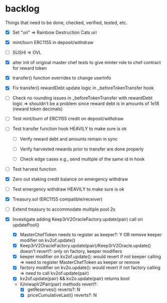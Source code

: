 # backlog

Things that need to be done, checked, verified, tested, etc.


- [x] Set "uri" => Rainbow Destruction Cats uri

- [x] mint/burn ERC1155 in deposit/withdraw

- [ ] SUSHI => OVL

- [x] alter init of original master chef tests to give minter role to chef contract for reward token

- [x] transfer() function overrides to change userInfo

- [x] Fix transfer() rewardDebt update logic in _beforeTokenTransfer hook

- [ ] Check no rounding issues in _beforeTokenTransfer with rewardDebt logic => shouldn't be a problem since reward debt is in amounts of 1e18 (reward token decimals)

- [ ] Test mint/burn of ERC1155 credit on deposit/withdraw

- [ ] Test transfer function hook HEAVILY to make sure is ok
  - [ ] Verify reward debt and amounts remain in sync
  - [ ] Verify harvested rewards prior to transfer are done properly
  - [ ] Check edge cases e.g., send multiple of the same id in hook


- [ ] Test harvest function

- [x] Zero out staking credit balance on emergency withdraw

- [ ] Test emergency withdraw HEAVILY to make sure is ok

- [x] Treasury.sol (ERC1155 compatible/receiver)

- [ ] Extend treasury to accommodate multiple pool 2s

- [x] Investigate adding Keep3rV2OracleFactory.update(pair) call on updatePool()
  - [x] MasterChefToken needs to register as keeper?: Y OR remove keeper modifier on kv2of.update()
  - [x] Keep3rV2OracleFactory.update(pair)/Keep3rV2Oracle.update() doesn't revert?: only on factory, keeper modifiers
  - [x] keeper modifier on kv2of.update(): would revert if not keeper calling => need to register MasterChefToken as keeper or remove
  - [x] factory modifier on kv2o.update(): would revert if not factory calling => need to call kv2of.update(pair)
  - [x] kv2of.update(pair) && kv2o.update(pair) returns bool
  - IUniwapV2Pair(pair) methods revert?:
    - [x] getReserves() reverts?: N
    - [x] priceCumulativeLast() reverts?: N
